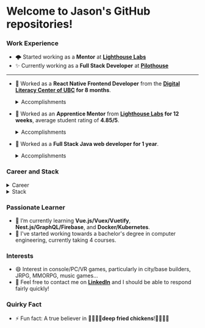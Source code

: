 # Welcome to Jason's GitHub repositories! #

### Work Experience ###

- 🌩️ Started working as a **Mentor** at **[Lighthouse Labs](https://lighthouselabs.ca)**
- :sparkles: Currently working as a **Full Stack Developer** at **[Pilothouse](https://www.pilothouse.co/)**
---
- 🔭 Worked as a **React Native Frontend Developer** from the **[Digital Literacy Center of UBC](https://dlc.lled.educ.ubc.ca/2016/11/18/the-phoneme-project/) for 8 months**.
  <details>
    <summary>Accomplishments</summary>

    - Planned and built reusable React components to reduce the code and make it DRY.
    - Fixed and adjusted hardcoded CSS styling to be dynamic and reactive with Flexbox.
    - Improved the application to deliver a similar User Experience on both IOS/Android including UI, platform-specific styles, and behaviors.
    - Managed tasks and collaborated with the team using Jira and Confluence.
  </details>

- 🌱 Worked as an **Apprentice Mentor** from **[Lighthouse Labs](https://www.lighthouselabs.ca/) for 12 weeks**, average student rating of **4.85/5**.
  <details>
    <summary>Accomplishments</summary>

    - Mentored students on JavaScript ES6, Node/Express, and HTML5/CSS3/Flexbox for daily exercises and projects.
    - Assisted 10-20 students online per week by showing best practices with code reviews and pair programming.
    - "Super explanations & super friendly! 10/10."  
    - "VERY helpful, made sure I knew what was going on."
  </details>
    
- 👯 Worked as a **Full Stack Java web developer for 1 year**.
  <details>
    <summary>Accomplishments</summary>

  - Managed 5 Java Spring apps by adding pages, improving features, and fixing errors. 
  - Built history and recruitment pages on the company's WordPress site.
  - Migrated a PHP app to JSP by building reservation-related pages with jQuery and jqGrid to ensure cross-browser compatibility across IE 5-8 and Chrome.
  - Worked as a point of contact and on-call engineer to attend meetings and fix errors/update/build new features for the applications used in vehicle testing circuits of [Korea Transportation Safety Authority](http://www.ts2020.kr/eng/main.do)
  </details>
  
### Career and Stack ###

  <details>
    <summary>Career</summary>

| DATE            | ROLE/PROGRAM              | COMPANY/SCHOOL             | PROJECTS/Team | TYPE          | 
| :-------------: | :-----------------------: | :------------------------: | :-----------: | :-----------: |
| Jan'22 - Pres.  | Mentor                    | Lighthouse Labs            | Mentor        | PT, Contract  |
| Dec'21 - Pres.  | FS Software Developer     | Pilothouse                 | Warpdrive     | FT, Permanent |  
| Dec'20 - Dec'21 | Junior Software Developer | Pilothouse                 | Warpdrive     | FT, Permanent |
| Nov'20 - Jun'21 | RN Frontend Developer     | UBC Digital Literacy Center| Phoneme       | PT, Contract  |
| Aug'20 - Nov'20 | Apprentice Mentor         | Lighthouse Labs            | Mentor        | PT, Contract  |
| Mar'20 - May'20 | Web Development Bootcamp  | Lighthouse Labs            | Student       | FT, 12 weeks  |
| Jun'17 - Jun'18 | Java Software Developer   | Soul Information Technology| Dev Team 3    | FT, Permanent |
| Sep'16 - Mar'17 | Java Development Bootcamp | KIC Campus                 | Student       | FT, 27 weeks  |
  </details>

  <details>
    <summary>Stack</summary>

| LANGUAGES       | FRAMEWORKS/LIBRARIES | DB/VERSION-CONTROL | TESTING    | CLOUD/SERVER    | CI/CD      |
| :-------------: | :------------------: | :----------------: | :--------: | :--------------:|:---------: |
| JavaScript(ES7) | Vue.js/Vuex/Vuetify  | PostgreSQL         | Jest       | Google Firebase | Docker     |
| TypeScript      | React.js/Redux       | GraphQL/Firebase   | Cypress    | AWS Lightsail   | Kubernetes |
| Java/JSP        | React Native         | MySQL/MariaDB      | Storybook  | Github Pages    | Circle-CI  |
| Python          | Node.js/Express.js   | Oracle             | Mocha/Chai | Heroku          |            |
| HTML5/CSS3      | Nest.js              | Tibero             | RSpec      | Netlify         |            |
| Ruby            | Spring Boot          | Git/SVN            | TDD        | Tomcat          |            |
| SQL             | Material-UI          |                    |            | Nginx           |            |
| SASS/SCSS       | Bootstrap            |                    |            |                 |            |
|                 | jQuery/AJAX          |                    |            |                 |            |
  </details>

### Passionate Learner ###
- :memo: I’m currently learning **Vue.js/Vuex/Vuetify**, **Nest.js/GraphQL/Firebase**, and **Docker/Kubernetes**.
- :memo: I've started working towards a bachelor's degree in computer engineering, currently taking 4 courses.

### Interests ###
- 😄 Interest in console/PC/VR games, particularly in city/base builders, JRPG, MMORPG, music games...
- :speech_balloon: Feel free to contact me on **[LinkedIn](https://linked.in/in/jpark-dev)** and I should be able to respond fairly quickly!

### Quirky Fact ###
- ⚡ Fun fact: A true believer in :pray::chicken::pray::chicken:**deep fried chickens**!:pray::chicken::pray::chicken:

<!--
**jpark-dev/jpark-dev** is a ✨ _special_ ✨ repository because its `README.md` (this file) appears on your GitHub profile.

Here are some ideas to get you started:

- 🔭 I’m currently working on ...
- 🌱 I’m currently learning ...
- 👯 I’m looking to collaborate on ...
- 🤔 I’m looking for help with ...
- 💬 Ask me about ...
- 📫 How to reach me: by email most preferrably, at zeipar@gmail.com[zeipar@gmail.com]
- 😄 Pronouns: ...
- ⚡ Fun fact: ...
-->
